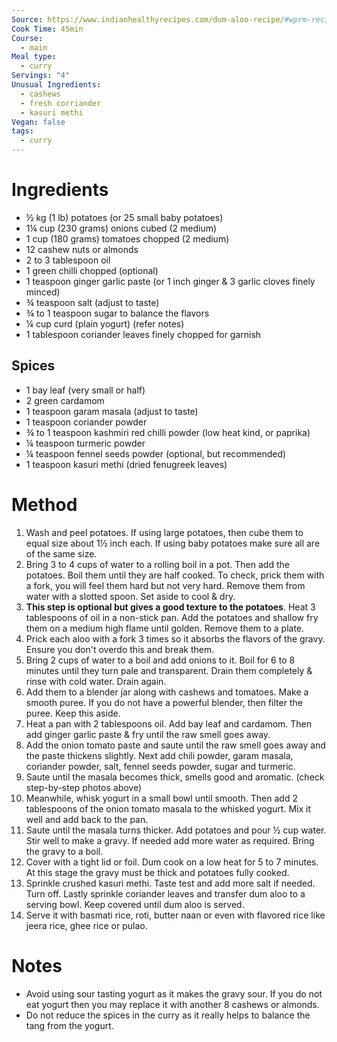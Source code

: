 ```yaml
---
Source: https://www.indianhealthyrecipes.com/dum-aloo-recipe/#wprm-recipe-container-37734
Cook Time: 45min
Course:
  - main
Meal type:
  - curry
Servings: "4"
Unusual Ingredients:
  - cashews
  - fresh corriander
  - kasuri methi
Vegan: false
tags:
  - curry
---
```

# Ingredients

- ½ kg (1 lb) potatoes (or 25 small baby potatoes)
- 1¼ cup (230 grams) onions cubed (2 medium)
- 1 cup (180 grams) tomatoes chopped (2 medium)
- 12 cashew nuts or almonds
- 2 to 3 tablespoon oil
- 1 green chilli chopped (optional)
- 1 teaspoon ginger garlic paste (or 1 inch ginger & 3 garlic cloves finely minced)
- ¾ teaspoon salt (adjust to taste)
- ¾ to 1 teaspoon sugar to balance the flavors
- ¼ cup curd (plain yogurt) (refer notes)
- 1 tablespoon coriander leaves finely chopped for garnish

## Spices

- 1 bay leaf (very small or half)
- 2 green cardamom
- 1 teaspoon garam masala (adjust to taste)
- 1 teaspoon coriander powder
- ¾ to 1 teaspoon kashmiri red chilli powder (low heat kind, or paprika)
- ¼ teaspoon turmeric powder
- ¼ teaspoon fennel seeds powder (optional, but recommended)
- 1 teaspoon kasuri methi (dried fenugreek leaves)

# Method

1. Wash and peel potatoes. If using large potatoes, then cube them to equal size about 1½ inch each. If using baby potatoes make sure all are of the same size.
2. Bring 3 to 4 cups of water to a rolling boil in a pot. Then add the potatoes. Boil them until they are half cooked. To check, prick them with a fork, you will feel them hard but not very hard. Remove them from water with a slotted spoon. Set aside to cool & dry.
3. **This step is optional but gives a good texture to the potatoes**. Heat 3 tablespoons of oil in a non-stick pan. Add the potatoes and shallow fry them on a medium high flame until golden. Remove them to a plate.
4. Prick each aloo with a fork 3 times so it absorbs the flavors of the gravy. Ensure you don't overdo this and break them.
5. Bring 2 cups of water to a boil and add onions to it. Boil for 6 to 8 minutes until they turn pale and transparent. Drain them completely & rinse with cold water. Drain again.
6. Add them to a blender jar along with cashews and tomatoes. Make a smooth puree. If you do not have a powerful blender, then filter the puree. Keep this aside.
7. Heat a pan with 2 tablespoons oil. Add bay leaf and cardamom. Then add ginger garlic paste & fry until the raw smell goes away.
8. Add the onion tomato paste and saute until the raw smell goes away and the paste thickens slightly. Next add chili powder, garam masala, coriander powder, salt, fennel seeds powder, sugar and turmeric.
10. Saute until the masala becomes thick, smells good and aromatic. (check step-by-step photos above)
11. Meanwhile, whisk yogurt in a small bowl until smooth. Then add 2 tablespoons of the onion tomato masala to the whisked yogurt. Mix it well and add back to the pan.
12. Saute until the masala turns thicker. Add potatoes and pour ½ cup water. Stir well to make a gravy. If needed add more water as required. Bring the gravy to a boil.
13. Cover with a tight lid or foil. Dum cook on a low heat for 5 to 7 minutes. At this stage the gravy must be thick and potatoes fully cooked.
14. Sprinkle crushed kasuri methi. Taste test and add more salt if needed. Turn off. Lastly sprinkle coriander leaves and transfer dum aloo to a serving bowl. Keep covered until dum aloo is served.
16. Serve it with basmati rice, roti, butter naan or even with flavored rice like jeera rice, ghee rice or pulao.

# Notes

- Avoid using sour tasting yogurt as it makes the gravy sour. If you do not eat yogurt then you may replace it with another 8 cashews or almonds.
- Do not reduce the spices in the curry as it really helps to balance the tang from the yogurt.